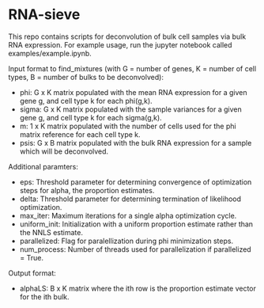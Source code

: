 # RNA-sieve

This repo contains scripts for deconvolution of bulk cell samples via bulk RNA expression. For example usage, run the jupyter notebook called examples/example.ipynb.

Input format to find_mixtures (with G = number of genes, K = number of cell types, B = number of bulks to be deconvolved):
  - phi: G x K matrix populated with the mean RNA expression for a given gene g, and cell type k for each phi(g,k).
  - sigma: G x K matrix populated with the sample variances for a given gene g, and cell type k for each sigma(g,k).
  - m: 1 x K matrix populated with the number of cells used for the phi matrix reference for each cell type k.
  - psis: G x B matrix populated with the bulk RNA expression for a sample which will be deconvolved.

Additional paramters:
  - eps: Threshold parameter for determining convergence of optimization steps for alpha, the proportion estimates.
  - delta: Threshold parameter for determining termination of likelihood optimization.
  - max_iter: Maximum iterations for a single alpha optimization cycle.
  - uniform_init: Initialization with a uniform proportion estimate rather than the NNLS estimate.
  - parallelized: Flag for paralellization during phi minimization steps.
  - num_process: Number of threads used for parallelization if parallelized = True.

Output format:
  - alphaLS: B x K matrix where the ith row is the proportion estimate vector for the ith bulk.
